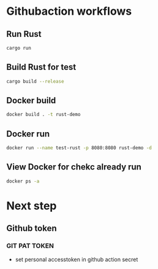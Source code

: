 # Githubaction workflows

## Run Rust

```bash
cargo run
```

## Build Rust for test

```bash
cargo build --release
```

## Docker build

```bash
docker build . -t rust-demo
```

## Docker run

```bash
docker run --name test-rust -p 8080:8080 rust-demo -d
```

## View Docker for chekc already run

```bash
docker ps -a
```

# Next step

## Github token

### GIT PAT TOKEN

- set personal accesstoken in github action secret

